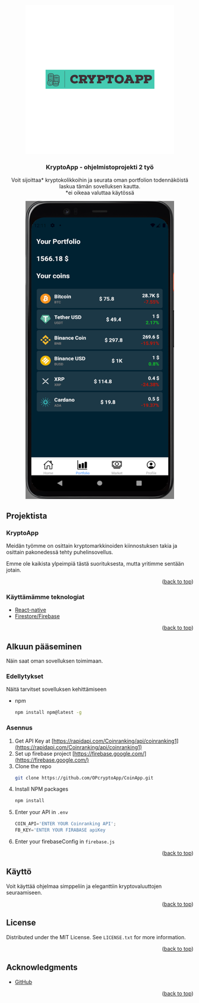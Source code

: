 <div id="top"></div>

<!-- PROJECT LOGO -->
<br />
<div align="center">
  <a href="images/logo.png">
    <img src="images/logo.png" alt="Logo" width="400" height="400">
  </a>

  <h3 align="center">KryptoApp - ohjelmistoprojekti 2 työ</h3>

  <p align="center">
     Voit sijoittaa* kryptokolikkoihin ja seurata oman portfolion todennäköistä laskua tämän sovelluksen kautta.
    <br />
    *ei oikeaa valuttaa käytössä
  </p>

  <a href="images/Screenshot.png">
    <img src="images/Screenshot.png" alt="Logo" width="400" height="800">
  </a>
</div>



<!-- ABOUT THE PROJECT -->
## Projektista

<h3> KryptoApp </h3>

Meidän työmme on osittain kryptomarkkinoiden kiinnostuksen takia ja osittain pakonedessä tehty puhelinsovellus.

Emme ole kaikista ylpeimpiä tästä suorituksesta, mutta yritimme sentään jotain.

<p align="right">(<a href="#top">back to top</a>)</p>



### Käyttämämme teknologiat

* [React-native](https://reactnative.dev/)
* [Firestore/Firebase](https://firebase.google.com/)

<p align="right">(<a href="#top">back to top</a>)</p>



<!-- GETTING STARTED -->
## Alkuun pääseminen

Näin saat oman sovelluksen toimimaan.

### Edellytykset

Näitä tarvitset sovelluksen kehittämiseen
* npm
  ```sh
  npm install npm@latest -g
  ```

### Asennus

1. Get API Key at [https://rapidapi.com/Coinranking/api/coinranking1](https://rapidapi.com/Coinranking/api/coinranking1)
2. Set up firebase project [https://firebase.google.com/](https://firebase.google.com/)
2. Clone the repo
   ```sh
   git clone https://github.com/OPcryptoApp/CoinApp.git
   ```
3. Install NPM packages
   ```sh
   npm install
   ```
4. Enter your API in `.env`
   ```js
   COIN_API='ENTER YOUR Coinranking API';
   FB_KEY='ENTER YOUR FIRABASE apiKey
   ```
5. Enter your firebaseConfig in `firebase.js`

<p align="right">(<a href="#top">back to top</a>)</p>



<!-- USAGE EXAMPLES -->
## Käyttö

Voit käyttää ohjelmaa simppeliin ja eleganttiin kryptovaluuttojen seuraamiseen.

<p align="right">(<a href="#top">back to top</a>)</p>


<!-- LICENSE -->
## License

Distributed under the MIT License. See `LICENSE.txt` for more information.

<p align="right">(<a href="#top">back to top</a>)</p>


<!-- ACKNOWLEDGMENTS -->
## Acknowledgments

* [GitHub](https://github.com)

<p align="right">(<a href="#top">back to top</a>)</p>

